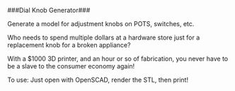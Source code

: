 ###Dial Knob Generator###

Generate a model for adjustment knobs on POTS, switches, etc.
 
Who needs to spend multiple dollars at a hardware store just for a replacement knob for a broken appliance? 
 
With a $1000 3D printer, and an hour or so of fabrication, you never have to be a slave to the consumer economy again!

To use:
Just open with OpenSCAD, render the STL, then print!

